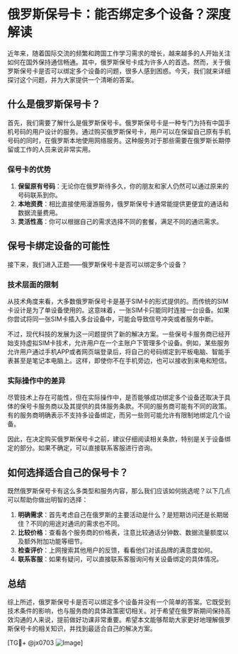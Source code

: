 # 俄罗斯保号卡：能否绑定多个设备？深度解读

近年来，随着国际交流的频繁和跨国工作学习需求的增长，越来越多的人开始关注如何在国外保持通信畅通。其中，俄罗斯保号卡成为许多人的首选。然而，关于俄罗斯保号卡是否可以绑定多个设备的问题，很多人感到困惑。今天，我们就来详细探讨这个问题，并为大家提供一个清晰的答案。

## 什么是俄罗斯保号卡？

首先，我们需要了解什么是俄罗斯保号卡。俄罗斯保号卡是一种专门为持有中国手机号码的用户设计的服务。通过购买俄罗斯保号卡，用户可以在保留自己原有手机号码的同时，在俄罗斯本地使用网络服务。这种服务对于那些需要在俄罗斯长期停留或工作的人员来说非常实用。

### 保号卡的优势

1. **保留原有号码**：无论你在俄罗斯待多久，你的朋友和家人仍然可以通过原来的号码联系到你。
2. **本地资费**：相比直接使用漫游服务，俄罗斯保号卡通常能提供更便宜的通话和数据流量费用。
3. **灵活性高**：你可以根据自己的需求选择不同的套餐，满足不同的通讯需求。

## 保号卡绑定设备的可能性

接下来，我们进入正题——俄罗斯保号卡是否可以绑定多个设备？

### 技术层面的限制

从技术角度来看，大多数俄罗斯保号卡是基于SIM卡的形式提供的。而传统的SIM卡设计是为了单设备使用的。这意味着，一张SIM卡只能同时连接一台设备。如果你尝试将同一张SIM卡插入多台设备中，可能会导致信号冲突或者服务中断。

不过，现代科技的发展为这一问题提供了新的解决方案。一些保号卡服务商已经开始支持虚拟SIM卡技术，允许用户在一个主账户下管理多个设备。例如，某些服务允许用户通过手机APP或者网页端登录后，将自己的号码绑定到平板电脑、智能手表甚至是笔记本电脑上。这样，即使你不在手机旁边，也可以接收到来电和短信。

### 实际操作中的差异

尽管技术上存在可能性，但在实际操作中，是否能够成功绑定多个设备还取决于具体的保号卡服务商以及其提供的具体服务条款。不同的服务商可能有不同的政策。有的服务商明确表示不支持多设备绑定，而另一些则可能允许有限制地绑定几个设备。

因此，在决定购买俄罗斯保号卡之前，建议仔细阅读相关条款，特别是关于设备绑定的部分。如果不确定，可以直接联系客服进行咨询。

## 如何选择适合自己的保号卡？

既然俄罗斯保号卡有这么多类型和服务内容，那么我们应该如何挑选呢？以下几点可以帮助你做出明智的选择：

1. **明确需求**：首先考虑自己在俄罗斯的主要活动是什么？是短期访问还是长期居住？不同的用途对通讯的需求也不同。
2. **比较价格**：查看各个服务商的价格表，注意比较通话分钟数、数据流量额度以及额外附加功能等细节。
3. **检查评价**：上网搜索其他用户的反馈，看看他们对该品牌的满意度如何。
4. **联系客服**：如果有疑问，可以直接联系客服询问有关设备绑定的具体情况。

## 总结

综上所述，俄罗斯保号卡是否可以绑定多个设备并没有一个简单的答案。它既受到技术条件的影响，也与服务商的具体政策密切相关。对于希望在俄罗斯期间保持高效沟通的人来说，提前做好功课非常重要。希望本文能够帮助大家更好地理解俄罗斯保号卡的相关知识，并找到最适合自己的解决方案。

[TG💪+ @jx0703 ![Image](https://github.com/user-attachments/assets/dbca1d08-cadb-493c-b0ec-ad6f7a83f270)]